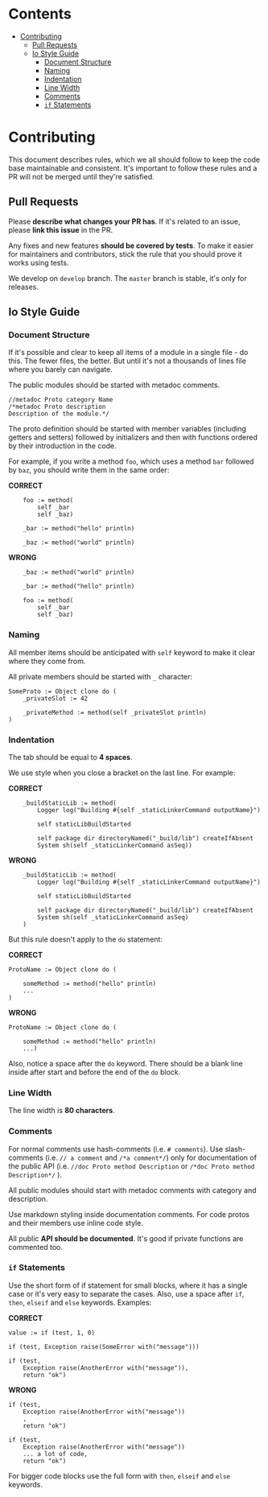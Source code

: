 # Contents

- [Contributing](#contributing)
    - [Pull Requests](#pull-requests)
    - [Io Style Guide](#io-style-guide)
        - [Document Structure](#document-structure)
        - [Naming](#naming)
        - [Indentation](#indentation)
        - [Line Width](#line-width)
        - [Comments](#comments)
        - [`if` Statements](#if-statements)

# Contributing

This document describes rules, which we all should follow to keep the code base
maintainable and consistent. It's important to follow these rules and a PR will
not be merged until they're satisfied.




## Pull Requests

Please **describe what changes your PR has**. If it's related to an issue,
please **link this issue** in the PR.

Any fixes and new features **should be covered by tests**. To make it easier for
maintainers and contributors, stick the rule that you should prove it works
using tests.

We develop on `develop` branch. The `master` branch is stable, it's only for
releases.




## Io Style Guide


### Document Structure

If it's possible and clear to keep all items of a module in a single file - do
this. The fewer files, the better. But until it's not a thousands of lines file
where you barely can navigate.

The public modules should be started with metadoc comments.

```Io
//metadoc Proto category Name
/*metadoc Proto description
Description of the module.*/
```

The proto definition should be started with member variables (including getters
and setters) followed by initializers and then with functions ordered by their
introduction in the code.

For example, if you write a method `foo`, which uses a method `bar` followed by
`baz`, you should write them in the same order:

**CORRECT**
```Io
    foo := method(
        self _bar
        self _baz)

    _bar := method("hello" println)

    _baz := method("world" println)
```

**WRONG**
```Io
    _baz := method("world" println)

    _bar := method("hello" println)

    foo := method(
        self _bar
        self _baz)
```


### Naming

All member items should be anticipated with `self` keyword to make it clear
where they come from.

All private members should be started with `_` character:

```Io
SomeProto := Object clone do (
    _privateSlot := 42

    _privateMethod := method(self _privateSlot println)
)
```


### Indentation

The tab should be equal to **4 spaces**.

We use style when you close a bracket on the last line. For example:

**CORRECT**
```Io
    _buildStaticLib := method(
        Logger log("Building #{self _staticLinkerCommand outputName}")

        self staticLibBuildStarted

        self package dir directoryNamed("_build/lib") createIfAbsent
        System sh(self _staticLinkerCommand asSeq))
```

**WRONG**
```Io
    _buildStaticLib := method(
        Logger log("Building #{self _staticLinkerCommand outputName}")

        self staticLibBuildStarted

        self package dir directoryNamed("_build/lib") createIfAbsent
        System sh(self _staticLinkerCommand asSeq)
    )
```

But this rule doesn't apply to the `do` statement:

**CORRECT**
```Io
ProtoName := Object clone do (

    someMethod := method("hello" println)
    ...
)
```

**WRONG**
```Io
ProtoName := Object clone do (

    someMethod := method("hello" println)
    ...)
```

Also, notice a space after the `do` keyword. There should be a blank line inside
after start and before the end of the `do` block.


### Line Width

The line width is **80 characters**.


### Comments

For normal comments use hash-comments (i.e. `# comments`). Use slash-comments
(i.e. `// a comment` and `/*a comment*/`) only for documentation of the public
API (i.e. `//doc Proto method Description` or `/*doc Proto method Description*/`
).

All public modules should start with metadoc comments with category and
description.

Use markdown styling inside documentation comments. For code protos and their
members use inline code style.

All public **API should be documented**. It's good if private functions are
commented too.


### `if` Statements

Use the short form of if statement for small blocks, where it has a single case
or it's very easy to separate the cases. Also, use a space after `if`, `then`,
`elseif` and `else` keywords. Examples:

**CORRECT**
```Io
value := if (test, 1, 0)

if (test, Exception raise(SomeError with("message")))

if (test, 
    Exception raise(AnotherError with("message")),
    return "ok")
```

**WRONG**
```Io
if (test, 
    Exception raise(AnotherError with("message"))
    ,
    return "ok")

if (test, 
    Exception raise(AnotherError with("message"))
    ... a lot of code,
    return "ok")
```

For bigger code blocks use the full form with `then`, `elseif` and `else`
keywords.
